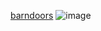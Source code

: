 [barndoors](https://barndoors.cc)
![image](https://github.com/user-attachments/assets/a2f25172-6b7a-462f-ac8d-6a3a5519bd6e)
